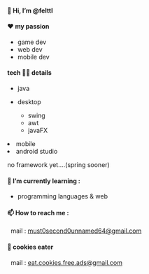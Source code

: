 #### 👋 Hi, I’m @felttl
#### ❤️ my passion
- game dev
- web dev
- mobile dev

#### tech 👨‍💻 details 
<ul>
  <li>
    <p>java</p>
    <li><p>desktop</p>
        <ul>
          <li>swing</li>
          <li>awt</li>
          <li>javaFX</li>
        </ul>
    </ul>
    <li>mobile
      <li>android studio</li>
      <p>no framework yet....(spring sooner)</p>
    </ul>
  </li>
</ul>
  


#### 🌱 I’m currently learning :
- programming languages & web
#### 📫 How to reach me :
&nbsp;    mail : must0second0unnamed64@gmail.com 
#### 🍪 cookies eater 
&nbsp;   mail : eat.cookies.free.ads@gmail.com

